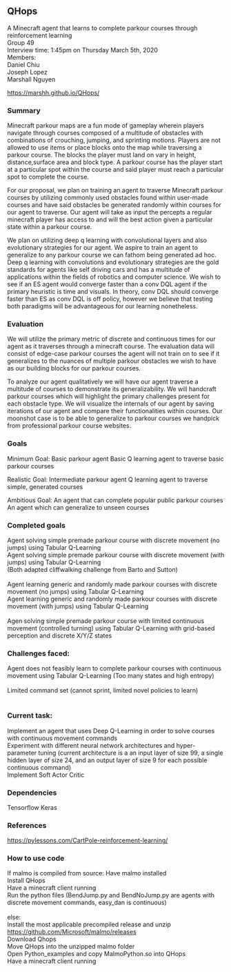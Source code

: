 ## QHops

A Minecraft agent that learns to complete parkour courses through reinforcement learning <br>
Group 49 <br>
Interview time: 1:45pm on Thursday March 5th, 2020<br> 
Members:<br>
Daniel Chiu <br>
Joseph Lopez <br>
Marshall Nguyen <br>

https://marshh.github.io/QHops/

### Summary

Minecraft parkour maps are a fun mode of gameplay wherein players navigate through courses composed of a multitude of obstacles with combinations of crouching, jumping, and sprinting motions. Players are not allowed to use items or place blocks onto the map while traversing a parkour course. The blocks the player must land on vary in height, distance,surface area and block type. A parkour course has the player start at a particular spot within the course and said player must reach a particular spot to complete the course. 

For our proposal, we plan on training an agent to traverse Minecraft parkour courses by utilizing commonly used obstacles found within user-made courses and have said obstacles be generated randomly within courses for our agent to traverse. Our agent will take as input the percepts a regular minecraft player has access to and will the best action given a particular state within a parkour course.

We plan on utilizing deep q learning with convolutional layers and also evolutionary strategies for our agent. We aspire to train an agent to generalize to any parkour course we can fathom being generated ad hoc. Deep q learning with convolutions and evolutionary strategies are the gold standards for agents like self driving cars and has a multitude of applications within the fields of robotics and computer science. We wish to see if an ES agent would converge faster than a conv DQL agent if the primary heuristic is time and visuals. In theory, conv DQL should converge faster than ES as conv DQL is off policy, however we believe that testing both paradigms will be advantageous for our learning nonetheless.  

### Evaluation
 
We will utilize the primary metric of discrete and continuous times for our agent as it traverses through a minecraft course. The evaluation data will consist of edge-case parkour courses the agent will not train on to see if it generalizes to the nuances of multiple parkour obstacles we wish to have as our building blocks for our parkour courses.
 
To analyze our agent qualitatively we will have our agent traverse a multitude of courses to demonstrate its generalizability. We will handcraft parkour courses which will highlight the primary challenges present for each obstacle type. We will visualize the internals of our agent by saving iterations of our agent and compare their functionalities within courses. Our moonshot case is to be able to generalize to parkour courses we handpick from professional parkour course websites. 

### Goals

Minimum Goal: Basic parkour agent 
Basic Q learning agent to traverse basic parkour courses 

Realistic Goal: Intermediate parkour agent 
Q learning agent to traverse simple, generated courses

Ambitious Goal: An agent that can complete popular public parkour courses
An agent which can generalize to unseen courses  

### Completed goals

Agent solving simple premade parkour course with discrete movement (no jumps) using Tabular Q-Learning <br> 
Agent solving simple premade parkour course with discrete movement (with jumps) using Tabular Q-Learning <br> 
(Both adapted cliffwalking challenge from Barto and Sutton) <br> 
<br> 
Agent learning generic and randomly made parkour courses with discrete movement (no jumps) using Tabular Q-Learning<br> 
Agent learning generic and randomly made parkour courses with discrete movement (with jumps) using Tabular Q-Learning<br> 
<br> 
Agen solving simple premade parkour course with limited continuous movement (controlled turning) using Tabular Q-Learning with grid-based perception and discrete X/Y/Z states<br> 

### Challenges faced:
Agent does not feasibly learn to complete parkour courses with continuous movement using Tabular Q-Learning (Too many states and high entropy)<br> 
<br> 
Limited command set (cannot sprint, limited novel policies to learn)<br> 
<br> 
### Current task:
Implement an agent that uses Deep Q-Learning in order to solve courses with continuous movement commands<br> 
Experiment with different neural network architectures and hyper-parameter tuning (current architecture is a an input layer of size 99, a single hidden layer of size 24, and an output layer of size 9 for each possible continuous command)<br> 
Implement Soft Actor Critic<br> 


### Dependencies
Tensorflow
Keras

### References
https://pylessons.com/CartPole-reinforcement-learning/

### How to use code
If malmo is compiled from source:
Have malmo installed <br>
Install QHops <br>
Have a minecraft client running <br>
Run the python files (BendJump.py and BendNoJump.py are agents with discrete movement commands, easy_dan is continuous) <br>
<br> else: <br>
Install the most applicable precompiled release and unzip<br>
https://github.com/Microsoft/malmo/releases <br>
Download Qhops<br>
Move QHops into the unzipped malmo folder <br>
Open Python_examples and copy MalmoPython.so into QHops <br>
Have a minecraft client running <br>

